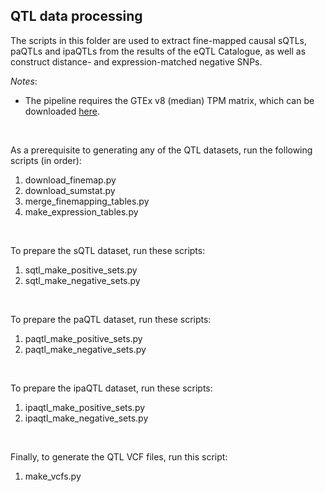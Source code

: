 ## QTL data processing

The scripts in this folder are used to extract fine-mapped causal sQTLs, paQTLs and ipaQTLs from the results of the eQTL Catalogue, as well as construct distance- and expression-matched negative SNPs.<br/>

*Notes*: 
- The pipeline requires the GTEx v8 (median) TPM matrix, which can be downloaded [here](https://storage.googleapis.com/adult-gtex/bulk-gex/v8/rna-seq/GTEx_Analysis_2017-06-05_v8_RNASeQCv1.1.9_gene_median_tpm.gct.gz).
<br/>

As a prerequisite to generating any of the QTL datasets, run the following scripts (in order):
1. download_finemap.py
2. download_sumstat.py
3. merge_finemapping_tables.py
4. make_expression_tables.py
<br/>

To prepare the sQTL dataset, run these scripts:
1. sqtl_make_positive_sets.py
2. sqtl_make_negative_sets.py
<br/>

To prepare the paQTL dataset, run these scripts:
1. paqtl_make_positive_sets.py
2. paqtl_make_negative_sets.py
<br/>

To prepare the ipaQTL dataset, run these scripts:
1. ipaqtl_make_positive_sets.py
2. ipaqtl_make_negative_sets.py
<br/>

Finally, to generate the QTL VCF files, run this script:
1. make_vcfs.py
<br/>
